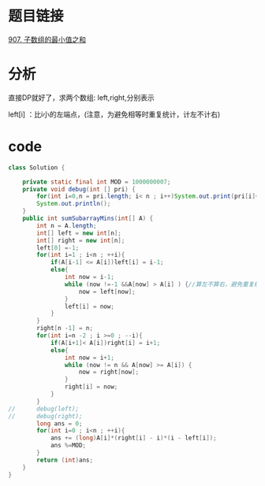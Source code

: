 # 题目链接

[907. 子数组的最小值之和](https://leetcode-cn.com/problems/sum-of-subarray-minimums/description/)

# 分析

直接DP就好了，求两个数组: left,right,分别表示

left[i] ：比i小的左端点，(注意，为避免相等时重复统计，计左不计右)

# code

```java
class Solution {

	private static final int MOD = 1000000007;
	private void debug(int [] pri) {
		for(int i=0,n = pri.length; i< n ; i++)System.out.print(pri[i]+" ");
		System.out.println();
	}
	public int sumSubarrayMins(int[] A) {
		int n = A.length;
		int[] left = new int[n];
		int[] right = new int[n];
		left[0] =-1;
		for(int i=1 ; i<n ; ++i){
			if(A[i-1] <= A[i])left[i] = i-1;
			else{
				int now = i-1;
				while (now !=-1 &&A[now] > A[i] ) {//算左不算右，避免重复统计
					now = left[now];
				}
				left[i] = now;
			}
		}
		right[n -1] = n;
		for(int i=n -2 ; i >=0 ; --i){
			if(A[i+1]< A[i])right[i] = i+1;
			else{
				int now = i+1;
				while (now != n && A[now] >= A[i]) {
					now = right[now];
				}
				right[i] = now;
			}
		}
//		debug(left);
//		debug(right);
		long ans = 0;
		for(int i=0 ; i<n ; ++i){
			ans += (long)A[i]*(right[i] - i)*(i - left[i]);
			ans %=MOD;
		}
		return (int)ans;
    }
}
```
